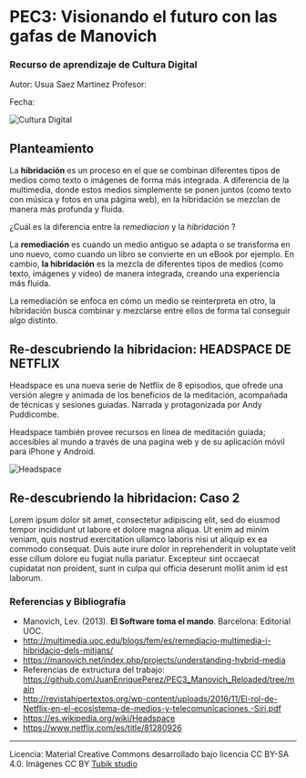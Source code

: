 # PEC3: Visionando el futuro con las gafas de Manovich 

### Recurso de aprendizaje de Cultura Digital 


Autor: Usua Saez Martinez
Profesor: 


Fecha: 

![Cultura Digital](https://miro.medium.com/max/1400/0*9PyyNvrO2PcD3KuU.png) 



## Planteamiento

La **hibridación** es un proceso en el que se combinan diferentes tipos de medios como texto o imágenes de forma más integrada. A diferencia de la multimedia, donde estos medios simplemente se ponen juntos (como texto con música y fotos en una página web), en la hibridación se mezclan de manera más profunda y fluida.

¿Cuál es la diferencia entre la *remediacion* y la *hibridación* ?

La **remediación** es cuando un medio antiguo se adapta o se transforma en uno nuevo, como cuando un libro se convierte en un eBook por ejemplo. En cambio, **la hibridación** es la mezcla de diferentes tipos de medios (como texto, imágenes y video) de manera integrada, creando una experiencia más fluida. 

La remediación se enfoca en cómo un medio se reinterpreta en otro, la hibridación busca combinar y mezclarse entre ellos de forma tal conseguir algo distinto. 



## Re-descubriendo la hibridacion: HEADSPACE  DE NETFLIX

Headspace es una nueva serie de Netflix de 8 episodios, que ofrede una versión alegre y animada de los beneficios de la meditación, acompañada de técnicas y sesiones guiadas. Narrada y protagonizada por Andy Puddicombe.

Headspace también provee recursos en línea de meditación guiada; accesibles al mundo a través de una pagina web y de su aplicación móvil para iPhone y Android.

![Headspace](https://occ-0-8407-1722.1.nflxso.net/dnm/api/v6/Qs00mKCpRvrkl3HZAN5KwEL1kpE/AAAABQhV58s_d_qMFNk4_yQyHhZl3Ma8LNpbwugx6hREYy5H59IJ7Y3BwO7TFUTjQSTVyV1fwnJnpA8VX8Uy7Q6tR7v762v-X8uobL2MFB5sioIEt9k1xyz3s0l5T02s1DY2Q_aEtA.jpg?r=7b2) 




## Re-descubriendo la hibridacion: Caso 2

Lorem ipsum dolor sit amet, consectetur adipiscing elit, sed do eiusmod tempor incididunt ut labore et dolore magna aliqua. Ut enim ad minim veniam, quis nostrud exercitation ullamco laboris nisi ut aliquip ex ea commodo consequat. Duis aute irure dolor in reprehenderit in voluptate velit esse cillum dolore eu fugiat nulla pariatur. Excepteur sint occaecat cupidatat non proident, sunt in culpa qui officia deserunt mollit anim id est laborum.


### Referencias y Bibliografía

* Manovich, Lev. (2013). **El Software toma el mando**. Barcelona: Editorial UOC.
* http://multimedia.uoc.edu/blogs/fem/es/remediacio-multimedia-i-hibridacio-dels-mitjans/
* https://manovich.net/index.php/projects/understanding-hybrid-media
* Referencias de extructura del trabajo: https://github.com/JuanEnriquePerez/PEC3_Manovich_Reloaded/tree/main
* http://revistahipertextos.org/wp-content/uploads/2016/11/El-rol-de-Netflix-en-el-ecosistema-de-medios-y-telecomunicaciones.-Siri.pdf
* https://es.wikipedia.org/wiki/Headspace
* https://www.netflix.com/es/title/81280926


----

Licencia: Material Creative Commons desarrollado bajo licencia CC BY-SA 4.0. Imágenes CC BY [Tubik studio](https://blog.tubikstudio.com/how-to-create-original-flat-illustrations-designers-tips/) 
